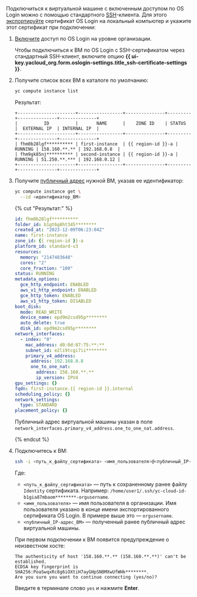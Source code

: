 Подключиться к виртуальной машине с включенным доступом по OS Login можно с помощью стандартного [SSH](../../glossary/ssh-keygen.md)-клиента. Для этого [экспортируйте](../../compute/operations/vm-connect/os-login-export-certificate.md) сертификат OS Login на локальный компьютер и укажите этот сертификат при подключении:

1. [Включите](../../organization/operations/os-login-access.md) доступ по OS Login на уровне организации.

    Чтобы подключиться к ВМ по OS Login с SSH-сертификатом через стандартный SSH-клиент, включите опцию **{{ ui-key.yacloud_org.form.oslogin-settings.title_ssh-certificate-settings }}**.

1. Получите список всех ВМ в каталоге по умолчанию:

    ```bash
    yc compute instance list
    ```

    Результат:

    ```text
    +----------------------+-----------------+---------------+---------+---------------+--------------+
    |          ID          |       NAME      |    ZONE ID    | STATUS  |  EXTERNAL IP  | INTERNAL IP  |
    +----------------------+-----------------+---------------+---------+---------------+--------------+
    | fhm0b28lgf********** | first-instance  | {{ region-id }}-a | RUNNING | 158.160.**.** | 192.168.0.8  |
    | fhm9gk85nj********** | second-instance | {{ region-id }}-a | RUNNING | 51.250.**.*** | 192.168.0.12 |
    +----------------------+-----------------+---------------+---------+---------------+--------------+
    ```

1. Получите [публичный адрес](../../vpc/concepts/address.md#public-addresses) нужной ВМ, указав ее идентификатор:

    ```bash
    yc compute instance get \
      --id <идентификатор_ВМ>
    ```

    {% cut "Результат:" %}

    ```yaml
    id: fhm0b28lgf**********
    folder_id: b1gt6g8ht345********
    created_at: "2023-12-09T06:23:04Z"
    name: first-instance
    zone_id: {{ region-id }}-a
    platform_id: standard-v3
    resources:
      memory: "2147483648"
      cores: "2"
      core_fraction: "100"
    status: RUNNING
    metadata_options:
      gce_http_endpoint: ENABLED
      aws_v1_http_endpoint: ENABLED
      gce_http_token: ENABLED
      aws_v1_http_token: DISABLED
    boot_disk:
      mode: READ_WRITE
      device_name: epd9m2csd95p********
      auto_delete: true
      disk_id: epd9m2csd95p********
    network_interfaces:
      - index: "0"
        mac_address: d0:0d:87:75:**:**
        subnet_id: e2li9tcgi7ii********
        primary_v4_address:
          address: 192.168.0.8
          one_to_one_nat:
            address: 158.160.**.**
            ip_version: IPV4
    gpu_settings: {}
    fqdn: first-instance.{{ region-id }}.internal
    scheduling_policy: {}
    network_settings:
      type: STANDARD
    placement_policy: {}
    ```

    Публичный адрес виртуальной машины указан в поле `network_interfaces.primary_v4_address.one_to_one_nat.address`.

    {% endcut %}

1. Подключитесь к ВМ:

    ```bash
    ssh -i <путь_к_файлу_сертификата> <имя_пользователя>@<публичный_IP-адрес_ВМ>
    ```

    Где:

    * `<путь_к_файлу_сертификата>` — путь к сохраненному ранее файлу `Identity` сертификата. Например: `/home/user1/.ssh/yc-cloud-id-b1gia87mbaom********-orgusername`.
    * `<имя_пользователя>` — имя пользователя в организации. Имя пользователя указано в конце имени экспортированного сертификата OS Login. В примере выше это — `orgusername`.
    * `<публичный_IP-адрес_ВМ>` — полученный ранее публичный адрес виртуальной машины.

    При первом подключении к ВМ появится предупреждение о неизвестном хосте:

    ```text
    The authenticity of host '158.160.**.** (158.160.**.**)' can't be established.
    ECDSA key fingerprint is SHA256:PoaSwqxRc8g6iOXtiH7ayGHpSN0MXwUfWHk********.
    Are you sure you want to continue connecting (yes/no)?
    ```

    Введите в терминале слово `yes` и нажмите **Enter**.